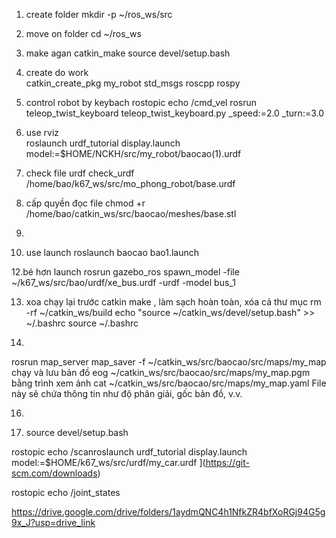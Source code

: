  1. create folder
mkdir -p ~/ros_ws/src

 2. move on folder 
cd ~/ros_ws

 3. make agan catkin_make
 source devel/setup.bash
 
 4. create do work  
 catkin_create_pkg my_robot std_msgs roscpp rospy

 6. control robot by keybach
 rostopic echo /cmd_vel
 rosrun teleop_twist_keyboard teleop_twist_keyboard.py _speed:=2.0 _turn:=3.0
 
 7. use rviz  
roslaunch urdf_tutorial display.launch model:=$HOME/NCKH/src/my_robot/baocao\(1\).urdf
 
 8. check file urdf 
 check_urdf /home/bao/k67_ws/src/mo_phong_robot/base.urdf

 9. cấp quyền đọc file 
 chmod +r /home/bao/catkin_ws/src/baocao/meshes/base.stl
 10.
 
 11. use launch 
 roslaunch baocao bao1.launch 
 
 12.bé hơn launch 
 rosrun gazebo_ros spawn_model -file ~/k67_ws/src/bao/urdf/xe_bus.urdf -urdf -model bus_1
 
 13. xoa chạy lại trước catkin make , làm sạch hoàn toàn, xóa cả thư mục
 rm -rf ~/catkin_ws/build
 echo "source ~/catkin_ws/devel/setup.bash" >> ~/.bashrc
source ~/.bashrc

 14.
rosrun map_server map_saver -f ~/catkin_ws/src/baocao/src/maps/my_map
  chạy và lưu bản đồ 
eog ~/catkin_ws/src/baocao/src/maps/my_map.pgm
  bằng trình xem ảnh
 cat ~/catkin_ws/src/baocao/src/maps/my_map.yaml
   File này sẽ chứa thông tin như độ phân giải, gốc bản đồ, v.v.

 16.
 
 17. source devel/setup.bash


rostopic echo /scanroslaunch urdf_tutorial display.launch model:=$HOME/k67_ws/src/urdf/my_car.urdf
](https://git-scm.com/downloads)

rostopic echo /joint_states


https://drive.google.com/drive/folders/1aydmQNC4h1NfkZR4bfXoRGj94G5g9x_J?usp=drive_link
